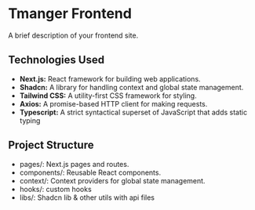 # Tmanger Frontend

A brief description of your frontend site.

## Technologies Used

- **Next.js:** React framework for building web applications.
- **Shadcn:** A library for handling context and global state management.
- **Tailwind CSS:** A utility-first CSS framework for styling.
- **Axios:** A promise-based HTTP client for making requests.
- **Typescript:** A strict syntactical superset of JavaScript that adds static typing



## Project Structure
- pages/: Next.js pages and routes.
- components/: Reusable React components.
- context/: Context providers for global state management.
- hooks/: custom hooks
- libs/: Shadcn lib & other utils with api files

